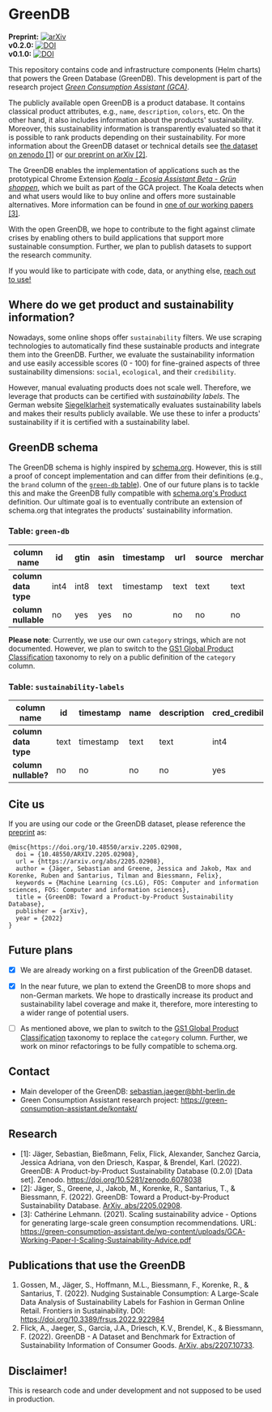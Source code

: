 # GreenDB


**Preprint:** [![arXiv](https://img.shields.io/badge/arXiv-2205.02908-blue)](https://arxiv.org/abs/2205.02908)\
**v0.2.0:** [![DOI](https://zenodo.org/badge/DOI/10.5281/zenodo.6576662.svg)](https://doi.org/10.5281/zenodo.6576662)\
**v0.1.0:** [![DOI](https://zenodo.org/badge/DOI/10.5281/zenodo.6078039.svg)](https://doi.org/10.5281/zenodo.6078039)



This repository contains code and infrastructure components (Helm charts) that powers the Green Database (GreenDB). This development is part of the research project [*Green Consumption Assistant (GCA)*](https://green-consumption-assistant.de).

The publicly available open GreenDB is a product database. It contains classical product attributes, e.g., `name`, `description`, `colors`, etc. On the other hand, it also includes information about the products' sustainability. Moreover, this sustainability information is transparently evaluated so that it is possible to rank products depending on their sustainability. For more information about the GreenDB dataset or technical details see [the dataset on zenodo [1]](https://doi.org/10.5281/zenodo.6078038) or [our preprint on arXiv [2]](https://arxiv.org/abs/2205.02908).

The GreenDB enables the implementation of applications such as the prototypical Chrome Extension [*Koala - Ecosia Assistant Beta - Grün shoppen*](https://chrome.google.com/webstore/detail/koala-ecosia-assistant-be/anhndceoafjjdihnjnpojdihgboocgpa), which we built as part of the GCA project. The Koala detects when and what users would like to buy online and offers more sustainable alternatives. More information can be found in [one of our working papers [3]](https://green-consumption-assistant.de/wp-content/uploads/GCA-Working-Paper-I-Scaling-Sustainability-Advice.pdf).

With the open GreenDB, we hope to contribute to the fight against climate crises by enabling others to build applications that support more sustainable consumption. Further, we plan to publish datasets to support the research community.

If you would like to participate with code, data, or anything else, [reach out to use!](#contact)


## Where do we get product and sustainability information?

Nowadays, some online shops offer `sustainability` filters. We use scraping technologies to automatically find these sustainable products and integrate them into the GreenDB. Further, we evaluate the sustainability information and use easily accessible scores (0 - 100) for fine-grained aspects of three sustainability dimensions: `social`, `ecological`, and their `credibility`.

However, manual evaluating products does not scale well. Therefore, we leverage that products can be certified with *sustainability labels*. The German website [Siegelklarheit](https://www.siegelklarheit.de) systematically evaluates sustainability labels and makes their results publicly available. We use these to infer a products' sustainability if it is certified with a sustainability label.


## GreenDB schema

The GreenDB schema is highly inspired by [schema.org](https://schema.org). However, this is still a proof of concept implementation and can differ from their definitions (e.g., the `brand` column of the [`green-db` table](#table-green-db)). One of our future plans is to tackle this and make the GreenDB fully compatible with [schema.org's Product](https://schema.org/Product) definition. Our ultimate goal is to eventually contribute an extension of schema.org that integrates the products' sustainability information.


### Table: `green-db`

| **column name**      | **id** | **gtin** | **asin** | **timestamp** | **url** | **source** | **merchant** | **country** | **category** | **name** | **description** | **brand** | **sustainability_labels** | **price** | **currency** | **image_urls** | **colors**  | **sizes**   | **gender** | **consumer_lifestage** |
| -------------------- | ------ | -------- | -------- | ------------- | ------- | ---------- | ------------ | ----------- | ------------ | -------- | --------------- | --------- | ------------------------- | --------- | ------------ | -------------- | ----------- | ----------- | ---------- | ---------------------- |
| **column data type** | int4   | int8     | text     | timestamp     | text    | text       | text         | text        | text         | text     | text            | text      | array[text]               | numeric   | text         | array[text]    | array[text] | array[text] | text       | text                   |
| **column nullable**  | no     | yes      | yes      | no            | no      | no         | no           | no          | no           | no       | no              | no        | no                        | no        | no           | no             | yes         | yes         | yes        | yes                    |


**Please note**: Currently, we use our own `category` strings, which are not documented. However, we plan to switch to the [GS1 Global Product Classification](https://www.gs1.org/standards/gpc) taxonomy to rely on a public definition of the `category` column.


### Table: `sustainability-labels`

| **column name**      | **id** | **timestamp** | **name** | **description** | **cred_credibility** | **eco_chemicals** | **eco_lifetime** | **eco_water** | **eco_inputs** | **eco_quality** | **eco_energy** | **eco_waste_air** | **eco_environmental_management** | **social_labour_rights** | **social_business_practice** | **social_social_rights** | **social_company_responsibility** |
| -------------------- | ------ | ------------- | -------- | --------------- | -------------------- | ----------------- | ---------------- | ------------- | -------------- | --------------- | -------------- | ----------------- | -------------------------------- | ------------------------ | ---------------------------- | ------------------------ | --------------------------------- |
| **column data type** | text   | timestamp     | text     | text            | int4                 | int4              | int4             | int4          | int4           | int4            | int4           | int4              | int4                             | int4                     | int4                         | int4                     | int4                              |
| **column nullable?** | no     | no            | no       | no              | yes                  | yes               | yes              | yes           | yes            | yes             | yes            | yes               | yes                              | yes                      | yes                          | yes                      | yes                               |


## Cite us

If you are using our code or the GreenDB dataset, please reference the [preprint](https://arxiv.org/abs/2205.02908) as:
```
@misc{https://doi.org/10.48550/arxiv.2205.02908,
  doi = {10.48550/ARXIV.2205.02908},
  url = {https://arxiv.org/abs/2205.02908},
  author = {Jäger, Sebastian and Greene, Jessica and Jakob, Max and Korenke, Ruben and Santarius, Tilman and Biessmann, Felix},
  keywords = {Machine Learning (cs.LG), FOS: Computer and information sciences, FOS: Computer and information sciences},
  title = {GreenDB: Toward a Product-by-Product Sustainability Database},
  publisher = {arXiv},
  year = {2022}
}
```



## Future plans

- [x] We are already working on a first publication of the GreenDB dataset.

- [x] In the near future, we plan to extend the GreenDB to more shops and non-German markets. We hope to drastically increase its product and sustainability label coverage and make it, therefore, more interesting to a wider range of potential users.

- [ ] As mentioned above, we plan to switch to the [GS1 Global Product Classification](https://www.gs1.org/standards/gpc) taxonomy to replace the `category` column. Further, we work on minor refactorings to be fully compatible to schema.org.


## Contact

- Main developer of the GreenDB: sebastian.jaeger@bht-berlin.de
- Green Consumption Assistant research project: https://green-consumption-assistant.de/kontakt/ 


## Research

- [1]: Jäger, Sebastian, Bießmann, Felix, Flick, Alexander, Sanchez Garcia, Jessica Adriana, von den Driesch, Kaspar, & Brendel, Karl. (2022). GreenDB: A Product-by-Product Sustainability Database (0.2.0) [Data set]. Zenodo. https://doi.org/10.5281/zenodo.6078038
- [2]: Jäger, S., Greene, J., Jakob, M., Korenke, R., Santarius, T., & Biessmann, F. (2022). GreenDB: Toward a Product-by-Product Sustainability Database. [ArXiv, abs/2205.02908](https://arxiv.org/abs/2205.02908).
- [3]: Cathérine Lehmann. (2021). Scaling sustainability advice - Options for generating large-scale green consumption recommendations. URL: https://green-consumption-assistant.de/wp-content/uploads/GCA-Working-Paper-I-Scaling-Sustainability-Advice.pdf


## Publications that use the GreenDB

1. Gossen, M., Jäger, S., Hoffmann, M.L., Biessmann, F., Korenke, R., & Santarius, T. (2022). Nudging Sustainable Consumption: A Large-Scale Data Analysis of Sustainability Labels for Fashion in German Online Retail. Frontiers in Sustainability. DOI: https://doi.org/10.3389/frsus.2022.922984 
2. Flick, A., Jaeger, S., Garcia, J.A., Driesch, K.V., Brendel, K., & Biessmann, F. (2022). GreenDB - A Dataset and Benchmark for Extraction of Sustainability Information of Consumer Goods. [ArXiv, abs/2207.10733](https://arxiv.org/abs/2207.10733).


## Disclaimer!

This is research code and under development and not supposed to be used in production.
